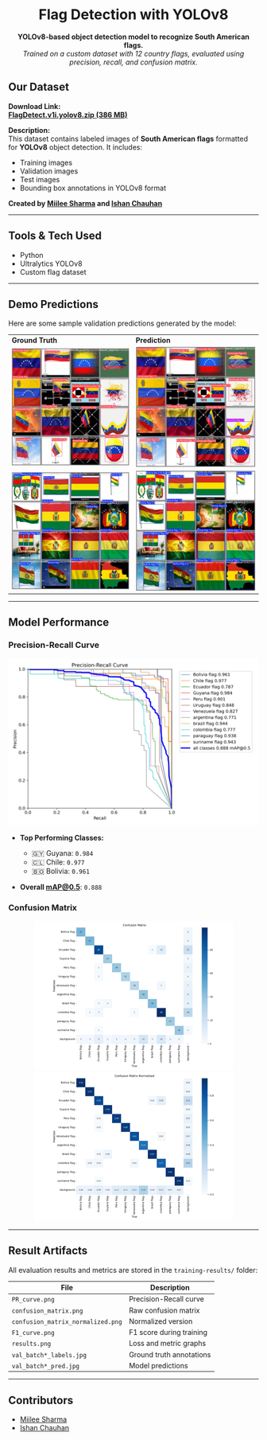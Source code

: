 <h1 align="center">Flag Detection with YOLOv8</h1>

<p align="center">
  <b>YOLOv8-based object detection model to recognize South American flags.</b><br>
  <i>Trained on a custom dataset with 12 country flags, evaluated using precision, recall, and confusion matrix.</i>
</p>

##  Our Dataset

**Download Link:**  
[**FlagDetect.v1i.yolov8.zip (386 MB)**](https://huggingface.co/datasets/7mgppp/south-american-flags/blob/main/FlagDetect.v1i.yolov8.zip)

**Description:**  
This dataset contains labeled images of **South American flags** formatted for **YOLOv8** object detection. It includes:

- Training images  
- Validation images  
- Test images  
- Bounding box annotations in YOLOv8 format

**Created by [Miilee Sharma](https://github.com/7mgppp1903) and [Ishan Chauhan](https://github.com/IntPetro)**

---


## Tools & Tech Used

- Python
- Ultralytics YOLOv8
- Custom flag dataset 

---

## Demo Predictions

Here are some sample validation predictions generated by the model:

<table>
<tr>
<td><b>Ground Truth</b></td>
<td><b>Prediction</b></td>
</tr>
<tr>
<td><img src="training-results/val_batch0_labels.jpg" width="300"/></td>
<td><img src="training-results/val_batch0_pred.jpg" width="300"/></td>
</tr>
<tr>
<td><img src="training-results/val_batch1_labels.jpg" width="300"/></td>
<td><img src="training-results/val_batch1_pred.jpg" width="300"/></td>
</tr>
</table>

---

## Model Performance

### Precision-Recall Curve

![PR Curve](training-results/PR_curve.png)

- **Top Performing Classes:**
  - 🇬🇾 Guyana: `0.984`
  - 🇨🇱 Chile: `0.977`
  - 🇧🇴 Bolivia: `0.961`

- **Overall mAP@0.5**: `0.888`

### Confusion Matrix

<p align="center">
  <img src="training-results/confusion_matrix.png" width="400"/>
  <img src="training-results/confusion_matrix_normalized.png" width="400"/>
</p>

---

## Result Artifacts

All evaluation results and metrics are stored in the `training-results/` folder:

| File | Description |
|--------|----------------|
| `PR_curve.png` | Precision-Recall curve |
| `confusion_matrix.png` | Raw confusion matrix |
| `confusion_matrix_normalized.png` | Normalized version |
| `F1_curve.png` | F1 score during training |
| `results.png` | Loss and metric graphs |
| `val_batch*_labels.jpg` | Ground truth annotations |
| `val_batch*_pred.jpg` | Model predictions |

---
## Contributors

- [Miilee Sharma](https://github.com/7mgppp1903)
- [Ishan Chauhan](https://github.com/IntPetro)  








